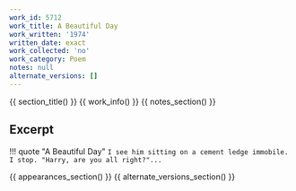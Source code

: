 ```yaml
---
work_id: 5712
work_title: A Beautiful Day
work_written: '1974'
written_date: exact
work_collected: 'no'
work_category: Poem
notes: null
alternate_versions: []
---
```


{{ section_title() }}
{{ work_info() }}
{{ notes_section() }}
## Excerpt
!!! quote "A Beautiful Day"
    ```
    I see him sitting on a cement ledge
    immobile.
    I stop.
    "Harry, are you all right?"...
    ```

{{ appearances_section() }}
{{ alternate_versions_section() }}